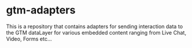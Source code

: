 # gtm-adapters
This is a repository that contains adapters for sending interaction data to the GTM dataLayer for various embedded content ranging from Live Chat, Video, Forms etc...
